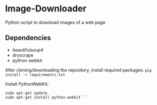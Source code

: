 # Image-Downloader
Python script to download images of a web page

## Dependencies
 - beautifulsoup4
 - dryscrape
 - python-webkit
 
After cloning/downloading the repository, install required packages:
```pip install -r requirements.txt```

Install PythonWebKit:
```
sudo apt-get update
sudo apt-get install python-webkit```
